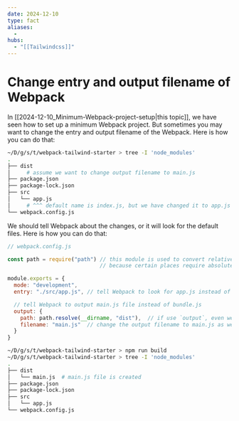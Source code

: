 ```yaml
---
date: 2024-12-10
type: fact
aliases:
  -
hubs:
  - "[[Tailwindcss]]"
---
```


# Change entry and output filename of Webpack

In [[2024-12-10_Minimum-Webpack-project-setup|this topic]], we have seen how to set up a minimum Webpack project. But sometimes you may want to change the entry and output filename of the Webpack. Here is how you can do that:

```bash
~/D/g/s/t/webpack-tailwind-starter > tree -I 'node_modules'
.
├── dist
│     # assume we want to change output filename to main.js
├── package.json
├── package-lock.json
├── src
│   └── app.js
│     # ^^^ default name is index.js, but we have changed it to app.js
└── webpack.config.js

```
We should tell Webpack about the changes, or it will look for the default files. Here is how you can do that:

```js
// webpack.config.js

const path = require("path") // this module is used to convert relative path to absolute path
                             // because certain places require absolute path

module.exports = {
  mode: "development",
  entry: "./src/app.js", // tell Webpack to look for app.js instead of index.js as entry file

  // tell Webpack to output main.js file instead of bundle.js
  output: {
    path: path.resolve(__dirname, "dist"),  // if use `output`, even we just change the filename, we still need to provide the **absolute** path
    filename: "main.js"  // change the output filename to main.js as we want
  }
}
```

```bash
~/D/g/s/t/webpack-tailwind-starter > npm run build
~/D/g/s/t/webpack-tailwind-starter > tree -I 'node_modules'
.
├── dist
│   └── main.js  # main.js file is created
├── package.json
├── package-lock.json
├── src
│   └── app.js
└── webpack.config.js

```
